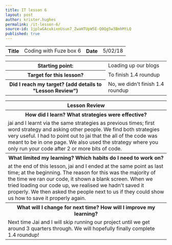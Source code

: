 ```yaml
---
title: IT lesson 6
layout: post
author: krister.hughes
permalink: /it-lesson-6/
source-id: 1jplwGAcukixnUsun7_ZwaHTUpW5E-Q0Qg5w3BmhMtLQ
published: true
---
```

<table>
  <tr>
    <th>Title</th>
    <td>Coding with Fuze box 6</td>
    <th>Date</th>
    <td>5/02/18</td>
  </tr>
</table>


<table>
  <tr>
    <th>Starting point:</th>
    <td>Loading up our blogs</td>
  </tr>
  <tr>
    <th>Target for this lesson?</th>
    <td>To finish 1.4 roundup</td>
  </tr>
  <tr>
    <th>Did I reach my target? 
(add details to "Lesson Review")</th>
    <td>No, we didn't finish 1.4 roundup </td>
  </tr>
</table>


<table>
  <tr>
    <th>Lesson Review</th>
  </tr>
  <tr>
    <th>How did I learn? What strategies were effective? </th>
  </tr>
  <tr>
    <td>jai and I learnt via the same strategies as previous times; first word strategy and asking other people. We find both strategies very useful. I had to point out to jai that the all of the code was meant to be in one page. We also used the strategy where you only run your code after 2 or more bits of code.</td>
  </tr>
  <tr>
    <th>What limited my learning? Which habits do I need to work on? </th>
  </tr>
  <tr>
    <td>at the end of this lesson, jai and I ended at the same point as last time; at the beginning. The reason for this was the majority of the time we ran our code, it shown a blank screen. When we tried loading our code up, we realised we hadn't saved it properly. We then asked the people next to us if they could show us how to save it properly again.</td>
  </tr>
  <tr>
    <th>What will I change for next time? How will I improve my learning?</th>
  </tr>
  <tr>
    <td>Next time Jai and I will skip running our project until we get around 3 quarters through. We will hopefully finally complete 1.4 roundup!</td>
  </tr>
</table>


